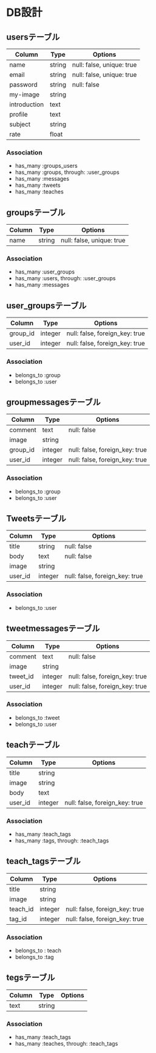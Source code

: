 # DB設計

## usersテーブル
|Column|Type|Options|
|------|----|-------|
|name|string|null: false, unique: true|
|email|string|null: false, unique: true|
|password|string|null: false|
|my-image|string|
|introduction|text||
|profile|text||
|subject|string||
|rate|float||
### Association
- has_many :groups_users
- has_many :groups, through: :user_groups
- has_many :messages
- has_many :tweets
- has_many :teaches

## groupsテーブル
|Column|Type|Options|
|------|----|-------|
|name|string|null: false, unique: true|
### Association
- has_many :user_groups
- has_many :users, through: :user_groups
- has_many :messages

## user_groupsテーブル
|Column|Type|Options|
|------|----|-------|
|group_id|integer|null: false, foreign_key: true|
|user_id|integer|null: false, foreign_key: true|
### Association
- belongs_to :group
- belongs_to :user

## groupmessagesテーブル
|Column|Type|Options|
|------|----|-------|
|comment|text|null: false|
|image|string||
|group_id|integer|null: false, foreign_key: true|
|user_id|integer|null: false, foreign_key: true|
### Association
- belongs_to :group
- belongs_to :user

## Tweetsテーブル
|Column|Type|Options|
|------|----|-------|
|title|string|null: false|
|body|text|null: false|
|image|string||
|user_id|integer|null: false, foreign_key: true|
### Association
- belongs_to :user

## tweetmessagesテーブル
|Column|Type|Options|
|------|----|-------|
|comment|text|null: false|
|image|string||
|tweet_id|integer|null: false, foreign_key: true|
|user_id|integer|null: false, foreign_key: true|
### Association
- belongs_to :tweet
- belongs_to :user

## teachテーブル
|Column|Type|Options|
|------|----|-------|
|title|string||
|image|string||
|body|text||
|user_id|integer|null: false, foreign_key: true|
### Association
- has_many :teach_tags
- has_many :tags, through: :teach_tags

## teach_tagsテーブル
|Column|Type|Options|
|------|----|-------|
|title|string||
|image|string||
|teach_id|integer|null: false, foreign_key: true|
|tag_id|integer|null: false, foreign_key: true|
### Association
- belongs_to : teach
- belongs_to :tag

## tegsテーブル
|Column|Type|Options|
|------|----|-------|
|text|string||
### Association
- has_many :teach_tags
- has_many :teaches, through: :teach_tags
